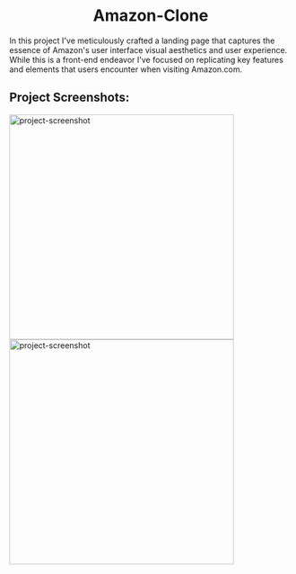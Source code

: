 <h1 align="center" id="title">Amazon-Clone</h1>

<p id="description">In this project I've meticulously crafted a landing page that captures the essence of Amazon's user interface visual aesthetics and user experience. While this is a front-end endeavor I've focused on replicating key features and elements that users encounter when visiting Amazon.com.</p>

<h2>Project Screenshots:</h2>

<img src="https://drive.google.com/file/d/1fk1H-49Q4K6LtjZ6_FCB3Dev03lkf__L/view?usp=sharing" alt="project-screenshot" width="400" height="400/">

<img src="https://drive.google.com/file/d/1wlkOOcb-qcW9RlFapO64zjSRxagLsNKR/view?usp=sharing" alt="project-screenshot" width="400" height="400/">
